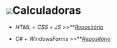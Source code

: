 
<h1><img src="https://img.icons8.com/pastel-glyph/30/000000/calculator.png">Calculadoras</h1>

- _HTML_ + _CSS_ + _JS_ >>**[_Repositório_](https://github.com/RenanSN/Calculadoras/tree/master/Calculadora_HTML%2BCSS%2BJS)

- _C#_ + _WindowsForms_ >>**[_Repositório_](https://github.com/RenanSN/Calculadoras/tree/master/Calculadora_C%23%2BWindowsForms)
